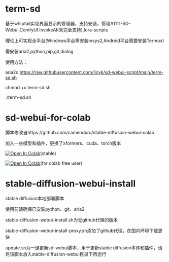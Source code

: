 # term-sd
基于whiptail实现界面显示的管理器，支持安装，管理A1111-SD-Webui,ComfyUI.InvokeAI(未完全支持),lora-scripts

理论上可实现全平台(Windows平台需安装msys2,Android平台需要安装Termux)

需安装aria2,python,pip,git,dialog

使用方法：

aria2c https://raw.githubusercontent.com/licyk/sd-webui-script/main/term-sd.sh

chmod +x term-sd.sh

./term-sd.sh

# sd-webui-for-colab

脚本修改自https://github.com/camenduru/stable-diffusion-webui-colab

加入一些模型和插件，更换了xformers、cuda、torch版本

[![Open In Colab](https://colab.research.google.com/assets/colab-badge.svg)](https://colab.research.google.com/github/licyk/sd-webui-scipt/blob/main/stable_diffusion_webui_colab.ipynb)(stable)

[![Open In Colab](https://colab.research.google.com/assets/colab-badge.svg)](https://colab.research.google.com/github/licyk/sd-webui-scipt/blob/main/fast_stable_diffusion.ipynb)(for  colab free user)

# stable-diffusion-webui-install

stable diffusion本地部署脚本

使用前请确保已安装python、git、aria2

stable-diffusion-webui-install.sh为无github代理的版本

stable-diffusion-webui-install-proxy.sh添加了github代理，在国内环境下载更快

update.sh为一键更新sd-webui脚本，用于更新stable diffusion本体和插件，请将该脚本放入stable-diffusion-webui目录下再运行
